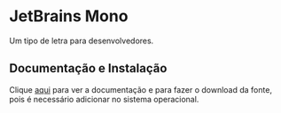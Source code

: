 # JetBrains Mono

Um tipo de letra para desenvolvedores.

## Documentação e Instalação

Clique [aqui](https://www.jetbrains.com/pt-br/lp/mono) para ver a documentação e para fazer o download da fonte, pois é necessário adicionar no sistema operacional.
